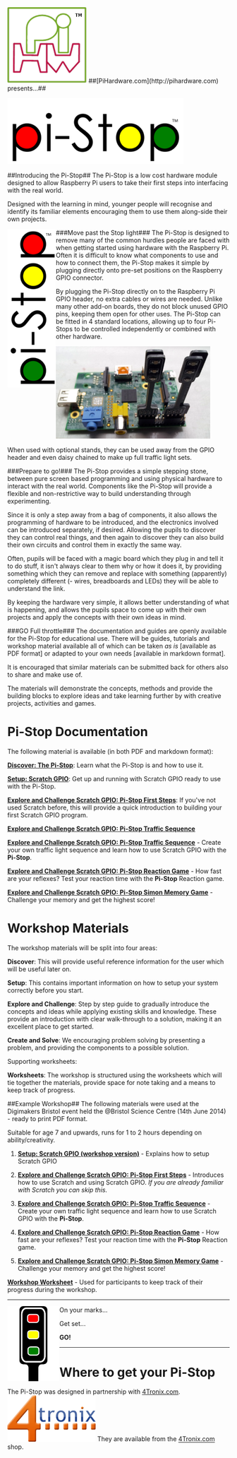 <img src="markdown_source/img/pihwlogotm.png" width=180 />
##[PiHardware.com](http://pihardware.com) presents...##
<p>
<img src="markdown_source/img/LogoDesignNormal.png" width=400 />

##Introducing the Pi-Stop##
The Pi-Stop is a low cost hardware module designed to allow Raspberry Pi users to take their first steps into interfacing with the real world.

Designed with the learning in mind, younger people will recognise and identify its familiar elements encouraging them to use them along-side their own projects.

<img style="float:left" src="markdown_source/img/logodesignvertop.png" width=110/>

###Move past the Stop light###
The Pi-Stop is designed to remove many of the common hurdles people are faced with when getting started using hardware with the Raspberry Pi. Often it is difficult to know what components to use and how to connect them, the Pi-Stop makes it simple by plugging directly onto pre-set positions on the Raspberry GPIO connector.

By plugging the Pi-Stop directly on to the Raspberry Pi GPIO header, no extra cables or wires are needed.  Unlike many other add-on boards, they do not block unused GPIO pins, keeping them open for other uses.  The Pi-Stop can be fitted in 4 standard locations, allowing up to four Pi-Stops to be controlled independently or combined with other hardware.

<img src="markdown_source/img/quadpistops.png" width=350/>

When used with optional stands, they can be used away from the GPIO header and even daisy chained to make up full traffic light sets.
 


###Prepare to go!###
The Pi-Stop provides a simple stepping stone, between pure screen based programming and using physical hardware to interact with the real world.  Components like the Pi-Stop will provide a flexible and non-restrictive way to build understanding through experimenting.

Since it is only a step away from a bag of components, it also allows the programming of hardware to be introduced, and the electronics involved can be introduced separately, if desired.  Allowing the pupils to discover they can control real things, and then again to discover they can also build their own circuits and control them in exactly the same way.

Often, pupils will be faced with a magic board which they plug in and tell it to do stuff, it isn't always clear to them why or how it does it, by providing something which they can remove and replace with something (apparently) completely different (- wires, breadboards and LEDs) they will be able to understand the link.

By keeping the hardware very simple, it allows better understanding of what is happening, and allows the pupils space to come up with their own projects and apply the concepts with their own ideas in mind.

###GO Full throttle###
The documentation and guides are openly available for the Pi-Stop for educational use.  There will be guides, tutorials and workshop material available all of which can be taken *as is* [available as PDF format] or adapted to your own needs [available in markdown format].

It is encouraged that similar materials can be submitted back for others also to share and make use of.
 
The materials will demonstrate the concepts, methods and provide the building blocks to explore ideas and take learning further by with creative projects, activities and games.

# Pi-Stop Documentation #

The following material is available (in both PDF and markdown format):

[**Discover: The Pi-Stop**](markdown_source/Discover-PiStop.md): Learn what the Pi-Stop is and how to use it.

[**Setup: Scratch GPIO**](markdown_source/Setup-ScratchGPIO.md): Get up and running with Scratch GPIO ready to use with the Pi-Stop.

[**Explore and Challenge Scratch GPIO: Pi-Stop First Steps**](markdown_source/ExploreScratchGPIO-PiStopFirstSteps.md): If you've not used Scratch before, this will provide a quick introduction to building your first Scratch GPIO program.

[**Explore and Challenge Scratch GPIO: Pi-Stop Traffic Sequence**](markdown_source/ExploreScratchGPIO-PiStopTrafficSequence.md)


[**Explore and Challenge Scratch GPIO: Pi-Stop Traffic Sequence**](markdown_source/ExploreScratchGPIO-PiStopTrafficSequence.md) - Create your own traffic light sequence and learn how to use Scratch GPIO with the **Pi-Stop**.

[**Explore and Challenge Scratch GPIO: Pi-Stop Reaction Game**](markdown_source/ExploreScratchGPIO-PiStopReactionGame.md) - How fast are your reflexes?  Test your reaction time with the **Pi-Stop** Reaction game.

[**Explore and Challenge Scratch GPIO: Pi-Stop Simon Memory Game**](markdown_source/ExploreScratchGPIO-PiStopMemoryGame.md) - Challenge your memory and get the highest score!

# Workshop Materials #
The workshop materials will be split into four areas:

**Discover**: This will provide useful reference information for the user which will be useful later on.

**Setup**: This contains important information on how to setup your system correctly before you start.

**Explore and Challenge**: Step by step guide to gradually introduce the concepts and ideas while applying existing skills and knowledge.  These provide an introduction with clear walk-through to a solution, making it an excellent place to get started. 

**Create and Solve**: We encouraging problem solving by presenting a problem, and providing the components to a possible solution.

Supporting worksheets:

**Worksheets**: The workshop is structured using the worksheets which will tie together the materials, provide space for note taking and a means to keep track of progress. 

##Example Workshop##
The following materials were used at the Digimakers Bristol event held the @Bristol Science Centre (14th June 2014) - ready to print PDF format.

Suitable for age 7 and upwards, runs for 1 to 2 hours depending on ability/creativity.

1. [**Setup: Scratch GPIO (workshop version)**](pdf/WS-Setup-ScratchGPIO.pdf) - Explains how to setup Scratch GPIO

1. [**Explore and Challenge Scratch GPIO: Pi-Stop First Steps**](pdf/ExploreScratchGPIO-PiStopFirstSteps.pdf) - Introduces how to use Scratch and using Scratch GPIO.  *If you are already familiar with Scratch you can skip this.*

1. [**Explore and Challenge Scratch GPIO: Pi-Stop Traffic Sequence**](pdf/ExploreScratchGPIO-PiStopTrafficSequence.pdf) - Create your own traffic light sequence and learn how to use Scratch GPIO with the **Pi-Stop**.

1. [**Explore and Challenge Scratch GPIO: Pi-Stop Reaction Game**](pdf/ExploreScratchGPIO-PiStopReactionGame.pdf) - How fast are your reflexes?  Test your reaction time with the **Pi-Stop** Reaction game.

1. [**Explore and Challenge Scratch GPIO: Pi-Stop Simon Memory Game**](pdf/ExploreScratchGPIO-PiStopMemoryGame.pdf) - Challenge your memory and get the highest score!


[**Workshop Worksheet**](pdf/WS-Worksheet.pdf) - Used for participants to keep track of their progress during the workshop. 

----------

<img style="float:left" src="markdown_source/img/pi-stoptop.png" height=170 />
On your marks...

Get set...

**GO!**

-----------

# Where to get your Pi-Stop #

The Pi-Stop was designed in partnership with [4Tronix.com](http://4Tronix.com).
<img src="markdown_source/img/4tronix.jpg" width=200 />
They are available from the [4Tronix.com](http://4Tronix.com) shop.
